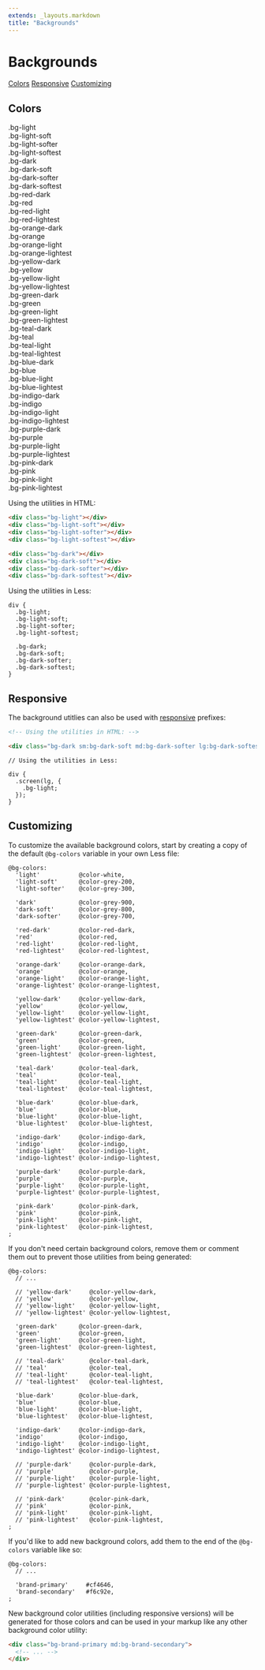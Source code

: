 ```yaml
---
extends: _layouts.markdown
title: "Backgrounds"
---
```


# Backgrounds

<div class="subnav">
    <a class="subnav-link" href="#colors">Colors</a>
    <a class="subnav-link" href="#responsive">Responsive</a>
    <a class="subnav-link" href="#customizing">Customizing</a>
</div>

<h2 id="colors">Colors</h2>


<div class="flex flex-wrap pull-x-4 mb-4">
  <div class="w-full md:w-1/3 px-4">
    <div class="rounded overflow-hidden">
      <div class="bg-light px-6 py-4 text-sm">
        .bg-light
      </div>
      <div class="bg-light-soft px-6 py-4 text-sm">
        .bg-light-soft
      </div>
      <div class="bg-light-softer px-6 py-4 text-sm">
        .bg-light-softer
      </div>
      <div class="bg-light-softest px-6 py-4 text-sm">
        .bg-light-softest
      </div>
    </div>
  </div>
  <div class="w-full md:w-1/3 px-4">
    <div class="rounded overflow-hidden">
      <div class="text-light bg-dark px-6 py-4 text-sm">
        .bg-dark
      </div>
      <div class="text-light bg-dark-soft px-6 py-4 text-sm">
        .bg-dark-soft
      </div>
      <div class="text-light bg-dark-softer px-6 py-4 text-sm">
        .bg-dark-softer
      </div>
      <div class="text-light bg-dark-softest px-6 py-4 text-sm">
        .bg-dark-softest
      </div>
    </div>
  </div>
</div>

<div class="flex flex-wrap pull-x-4 mb-4">
  <div class="w-full md:w-1/3 px-4">
    <div class="rounded overflow-hidden">
      <div class="text-light bg-red-dark px-6 py-4 text-sm">
        .bg-red-dark
      </div>
      <div class="text-light bg-red px-6 py-4 text-sm">
        .bg-red
      </div>
      <div class="text-light bg-red-light px-6 py-4 text-sm">
        .bg-red-light
      </div>
      <div class="text-red-dark bg-red-lightest px-6 py-4 text-sm">
        .bg-red-lightest
      </div>
    </div>
  </div>
  <div class="w-full md:w-1/3 px-4">
    <div class="rounded overflow-hidden">
      <div class="text-light bg-orange-dark px-6 py-4 text-sm">
        .bg-orange-dark
      </div>
      <div class="text-light bg-orange px-6 py-4 text-sm">
        .bg-orange
      </div>
      <div class="text-orange-dark bg-orange-light px-6 py-4 text-sm">
        .bg-orange-light
      </div>
      <div class="text-orange-dark bg-orange-lightest px-6 py-4 text-sm">
        .bg-orange-lightest
      </div>
    </div>
  </div>
  <div class="w-full md:w-1/3 px-4">
    <div class="rounded overflow-hidden">
      <div class="text-light bg-yellow-dark px-6 py-4 text-sm">
        .bg-yellow-dark
      </div>
      <div class="text-light bg-yellow px-6 py-4 text-sm">
        .bg-yellow
      </div>
      <div class="text-yellow-dark bg-yellow-light px-6 py-4 text-sm">
        .bg-yellow-light
      </div>
      <div class="text-yellow-dark bg-yellow-lightest px-6 py-4 text-sm">
        .bg-yellow-lightest
      </div>
    </div>
  </div>
</div>

<div class="flex flex-wrap pull-x-4 mb-4">
  <div class="w-full md:w-1/3 px-4">
    <div class="rounded overflow-hidden">
      <div class="text-light bg-green-dark px-6 py-4 text-sm">
        .bg-green-dark
      </div>
      <div class="text-light bg-green px-6 py-4 text-sm">
        .bg-green
      </div>
      <div class="text-green-dark bg-green-light px-6 py-4 text-sm">
        .bg-green-light
      </div>
      <div class="text-green-dark bg-green-lightest px-6 py-4 text-sm">
        .bg-green-lightest
      </div>
    </div>
  </div>
  <div class="w-full md:w-1/3 px-4">
    <div class="rounded overflow-hidden">
      <div class="text-light bg-teal-dark px-6 py-4 text-sm">
        .bg-teal-dark
      </div>
      <div class="text-light bg-teal px-6 py-4 text-sm">
        .bg-teal
      </div>
      <div class="text-teal-dark bg-teal-light px-6 py-4 text-sm">
        .bg-teal-light
      </div>
      <div class="text-teal-dark bg-teal-lightest px-6 py-4 text-sm">
        .bg-teal-lightest
      </div>
    </div>
  </div>
  <div class="w-full md:w-1/3 px-4">
    <div class="rounded overflow-hidden">
      <div class="text-light bg-blue-dark px-6 py-4 text-sm">
        .bg-blue-dark
      </div>
      <div class="text-light bg-blue px-6 py-4 text-sm">
        .bg-blue
      </div>
      <div class="text-blue-dark bg-blue-light px-6 py-4 text-sm">
        .bg-blue-light
      </div>
      <div class="text-blue-dark bg-blue-lightest px-6 py-4 text-sm">
        .bg-blue-lightest
      </div>
    </div>
  </div>
</div>

<div class="flex flex-wrap pull-x-4 mb-4">
  <div class="w-full md:w-1/3 px-4">
    <div class="rounded overflow-hidden">
      <div class="text-light bg-indigo-dark px-6 py-4 text-sm">
        .bg-indigo-dark
      </div>
      <div class="text-light bg-indigo px-6 py-4 text-sm">
        .bg-indigo
      </div>
      <div class="text-indigo-dark bg-indigo-light px-6 py-4 text-sm">
        .bg-indigo-light
      </div>
      <div class="text-indigo-dark bg-indigo-lightest px-6 py-4 text-sm">
        .bg-indigo-lightest
      </div>
    </div>
  </div>
  <div class="w-full md:w-1/3 px-4">
    <div class="rounded overflow-hidden">
      <div class="text-light bg-purple-dark px-6 py-4 text-sm">
        .bg-purple-dark
      </div>
      <div class="text-light bg-purple px-6 py-4 text-sm">
        .bg-purple
      </div>
      <div class="text-purple-dark bg-purple-light px-6 py-4 text-sm">
        .bg-purple-light
      </div>
      <div class="text-purple-dark bg-purple-lightest px-6 py-4 text-sm">
        .bg-purple-lightest
      </div>
    </div>
  </div>
  <div class="w-full md:w-1/3 px-4">
    <div class="rounded overflow-hidden">
      <div class="text-light bg-pink-dark px-6 py-4 text-sm">
        .bg-pink-dark
      </div>
      <div class="text-light bg-pink px-6 py-4 text-sm">
        .bg-pink
      </div>
      <div class="text-pink-dark bg-pink-light px-6 py-4 text-sm">
        .bg-pink-light
      </div>
      <div class="text-pink-dark bg-pink-lightest px-6 py-4 text-sm">
        .bg-pink-lightest
      </div>
    </div>
  </div>
</div>

Using the utilities in HTML:

```html
<div class="bg-light"></div>
<div class="bg-light-soft"></div>
<div class="bg-light-softer"></div>
<div class="bg-light-softest"></div>

<div class="bg-dark"></div>
<div class="bg-dark-soft"></div>
<div class="bg-dark-softer"></div>
<div class="bg-dark-softest"></div>
```

Using the utilities in Less:

```less
div {
  .bg-light;
  .bg-light-soft;
  .bg-light-softer;
  .bg-light-softest;

  .bg-dark;
  .bg-dark-soft;
  .bg-dark-softer;
  .bg-dark-softest;
}
```

<h2 id="responsive">Responsive</h2>

The background utitlies can also be used with <a href="/responsive">responsive</a> prefixes:

```html
<!-- Using the utilities in HTML: -->

<div class="bg-dark sm:bg-dark-soft md:bg-dark-softer lg:bg-dark-softest"></div>
```

```less
// Using the utilities in Less:

div {
  .screen(lg, {
    .bg-light;
  });
}
```


<h2 id="customizing">Customizing</h2>

To customize the available background colors, start by creating a copy of the default `@bg-colors` variable in your own Less file:

```less
@bg-colors:
  'light'           @color-white,
  'light-soft'      @color-grey-200,
  'light-softer'    @color-grey-300,

  'dark'            @color-grey-900,
  'dark-soft'       @color-grey-800,
  'dark-softer'     @color-grey-700,

  'red-dark'        @color-red-dark,
  'red'             @color-red,
  'red-light'       @color-red-light,
  'red-lightest'    @color-red-lightest,

  'orange-dark'     @color-orange-dark,
  'orange'          @color-orange,
  'orange-light'    @color-orange-light,
  'orange-lightest' @color-orange-lightest,

  'yellow-dark'     @color-yellow-dark,
  'yellow'          @color-yellow,
  'yellow-light'    @color-yellow-light,
  'yellow-lightest' @color-yellow-lightest,

  'green-dark'      @color-green-dark,
  'green'           @color-green,
  'green-light'     @color-green-light,
  'green-lightest'  @color-green-lightest,

  'teal-dark'       @color-teal-dark,
  'teal'            @color-teal,
  'teal-light'      @color-teal-light,
  'teal-lightest'   @color-teal-lightest,

  'blue-dark'       @color-blue-dark,
  'blue'            @color-blue,
  'blue-light'      @color-blue-light,
  'blue-lightest'   @color-blue-lightest,

  'indigo-dark'     @color-indigo-dark,
  'indigo'          @color-indigo,
  'indigo-light'    @color-indigo-light,
  'indigo-lightest' @color-indigo-lightest,

  'purple-dark'     @color-purple-dark,
  'purple'          @color-purple,
  'purple-light'    @color-purple-light,
  'purple-lightest' @color-purple-lightest,

  'pink-dark'       @color-pink-dark,
  'pink'            @color-pink,
  'pink-light'      @color-pink-light,
  'pink-lightest'   @color-pink-lightest,
;
```

If you don't need certain background colors, remove them or comment them out to prevent those utilities from being generated:

```less
@bg-colors:
  // ...

  // 'yellow-dark'     @color-yellow-dark,
  // 'yellow'          @color-yellow,
  // 'yellow-light'    @color-yellow-light,
  // 'yellow-lightest' @color-yellow-lightest,

  'green-dark'      @color-green-dark,
  'green'           @color-green,
  'green-light'     @color-green-light,
  'green-lightest'  @color-green-lightest,

  // 'teal-dark'       @color-teal-dark,
  // 'teal'            @color-teal,
  // 'teal-light'      @color-teal-light,
  // 'teal-lightest'   @color-teal-lightest,

  'blue-dark'       @color-blue-dark,
  'blue'            @color-blue,
  'blue-light'      @color-blue-light,
  'blue-lightest'   @color-blue-lightest,

  'indigo-dark'     @color-indigo-dark,
  'indigo'          @color-indigo,
  'indigo-light'    @color-indigo-light,
  'indigo-lightest' @color-indigo-lightest,

  // 'purple-dark'     @color-purple-dark,
  // 'purple'          @color-purple,
  // 'purple-light'    @color-purple-light,
  // 'purple-lightest' @color-purple-lightest,

  // 'pink-dark'       @color-pink-dark,
  // 'pink'            @color-pink,
  // 'pink-light'      @color-pink-light,
  // 'pink-lightest'   @color-pink-lightest,
;
```

If you'd like to add new background colors, add them to the end of the `@bg-colors` variable like so:

```less
@bg-colors:
  // ...

  'brand-primary'     #cf4646,
  'brand-secondary'   #f6c92e,
;
```

New background color utilities (including responsive versions) will be generated for those colors and can be used in your markup like any other background color utility:

```html
<div class="bg-brand-primary md:bg-brand-secondary">
  <!-- ... -->
</div>
```
